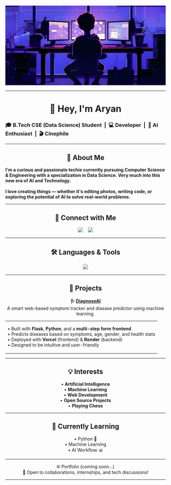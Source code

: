 <p align="center">
  <img src="githubbanner.jpg" alt="GitHub Banner" style="width: 100%; height: 250px; object-fit: cover;" />
</p>

---

<h1 align="center">👋 Hey, I'm Aryan</h1>

<p align="center">
<h3 <strong>🎓 B.Tech CSE (Data Science) Student &nbsp;|&nbsp; 💻 Developer &nbsp;|&nbsp; 🤖 AI Enthusiast &nbsp;|&nbsp; 🎬 Cinephile</strong> </h3>
</p>

---

<h2 align="center">🧠 About Me</h2>

<p align=>
<strong>
  I'm a curious and passionate techie currently pursuing Computer Science & Engineering with a specialization in Data Science.
Very much into this new era of AI and Technology.<br><br>
I love creating things — whether it's editing photos, writing code, or exploring the potential of AI to solve real-world problems.
</p>
</strong>

---

<h2 align="center">🤝 Connect with Me</h2>

<p align="center">
  <a href="https://www.linkedin.com/in/aryan-saxena-57b180370/" target="_blank">
    <img src="https://skillicons.dev/icons?i=linkedin" height="48px"/></a>

  </a>
  &nbsp;&nbsp;
  <a href="mailto:ryxn911@gmail.com">
    <img src="https://skillicons.dev/icons?i=gmail" height="48px"/>
  </a>

</p>  

---

<h2 align="center">🛠️ Languages & Tools</h2>

<p align="center">
  <img src="https://skillicons.dev/icons?i=c,python,anaconda,sklearn,vscode,github" height="50" />
</p>
</p>

---

<h2 align="center">🚀 Projects</h2>

<p align="center">
  <strong>🩺 <a href="https://diagnoseai-phi.vercel.app/">DiagnoseAI</a></strong><br>
  A smart web-based symptom tracker and disease predictor using machine learning.
</p>

<div align="center">

<table>
<tr><td align="left">

• Built with <strong>Flask</strong>, <strong>Python</strong>, and a <strong>multi-step form frontend</strong><br>
• Predicts diseases based on symptoms, age, gender, and health stats<br>
• Deployed with <strong>Vercel</strong> (frontend) & <strong>Render</strong> (backend)<br>
• Designed to be intuitive and user-friendly

</td></tr>
</table>

</div>

---

<h2 align="center">💡 Interests</h2>

<p align="center">
  • <strong>Artificial Intelligence</strong><br>
  • <strong>Machine Learning</strong><br>
  • <strong>Web Development</strong><br>
  • <strong>Open Source Projects</strong><br>
  • <strong>Playing Chess</strong>
</p>

---

<h2 align="center">🌱 Currently Learning</h2>

<p align="center">
  • Python 🐍<br>
  • Machine Learning<br>
  • AI Workflow 📊
</p>

---

<p align="center">
🌐 Portfolio (coming soon...) <br>
💬 Open to collaborations, internships, and tech discussions!
</p>

---
